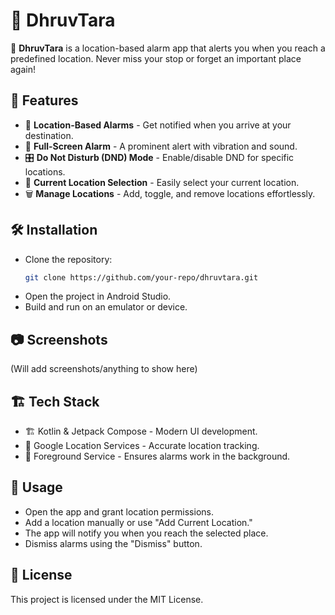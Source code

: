 # 🌟 DhruvTara

🚀 **DhruvTara** is a location-based alarm app that alerts you when you reach a predefined location. Never miss your stop or forget an important place again!

## 📌 Features

- 📍 **Location-Based Alarms** - Get notified when you arrive at your destination.
- 🔔 **Full-Screen Alarm** - A prominent alert with vibration and sound.
- 🎛️ **Do Not Disturb (DND) Mode** - Enable/disable DND for specific locations.
- 📌 **Current Location Selection** - Easily select your current location.
- 🗑️ **Manage Locations** - Add, toggle, and remove locations effortlessly.

## 🛠️ Installation

- Clone the repository:
   ```sh
   git clone https://github.com/your-repo/dhruvtara.git
- Open the project in Android Studio.
- Build and run on an emulator or device.

## 📷 Screenshots
(Will add screenshots/anything to show here)

## 🏗️ Tech Stack

- 🏗️ Kotlin & Jetpack Compose - Modern UI development.
- 📍 Google Location Services - Accurate location tracking.
- 🔔 Foreground Service - Ensures alarms work in the background.

## 🚀 Usage

- Open the app and grant location permissions.
- Add a location manually or use "Add Current Location."
- The app will notify you when you reach the selected place.
- Dismiss alarms using the "Dismiss" button.

## 📜 License

This project is licensed under the MIT License.
